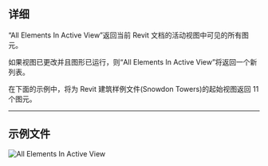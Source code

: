 ## 详细
“All Elements In Active View”返回当前 Revit 文档的活动视图中可见的所有图元。

如果视图已更改并且图形已运行，则“All Elements In Active View”将返回一个新列表。

在下面的示例中，将为 Revit 建筑样例文件(Snowdon Towers)的起始视图返回 11 个图元。
___
## 示例文件

![All Elements In Active View](./DSRevitNodesUI.ElementsInView_img.jpg)

